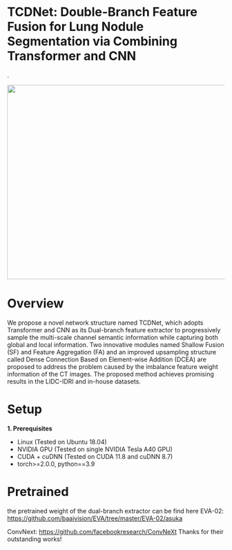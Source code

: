 # TCDNet: Double-Branch Feature Fusion for Lung Nodule Segmentation via Combining Transformer and CNN

.<div align=center><img src="https://github.com/user-attachments/assets/64fcdb75-8419-45c9-8444-b4a655419652" width="700" height="450" /></div>

# Overview
We propose a novel network structure named TCDNet, which adopts Transformer and CNN as its Dual-branch feature extractor to progressively sample the multi-scale channel semantic information while capturing both global and local information. Two innovative modules named Shallow Fusion (SF) and Feature Aggregation (FA) and an improved upsampling structure called Dense Connection Based on Element-wise Addition (DCEA) are proposed to address the problem caused by the imbalance feature weight information of the CT images. The proposed method achieves promising results in the LIDC-IDRI and in-house datasets.

# Setup
**1. Prerequisites**
* Linux (Tested on Ubuntu 18.04)
* NVIDIA GPU (Tested on single NVIDIA Tesla A40 GPU)
* CUDA + cuDNN (Tested on CUDA 11.8 and cuDNN 8.7)
* torch>=2.0.0, python==3.9

# Pretrained
the pretrained weight of the dual-branch extractor can be find here
EVA-02: https://github.com/baaivision/EVA/tree/master/EVA-02/asuka

ConvNext: https://github.com/facebookresearch/ConvNeXt
Thanks for their outstanding works!



